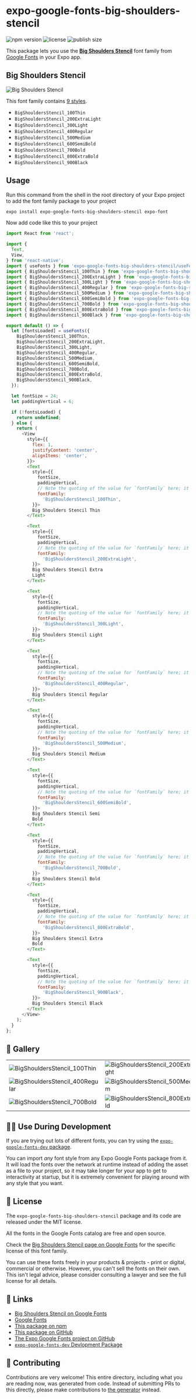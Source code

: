 # expo-google-fonts-big-shoulders-stencil

![npm version](https://flat.badgen.net/npm/v/expo-google-fonts-big-shoulders-stencil)
![license](https://flat.badgen.net/github/license/expo/google-fonts)
![publish size](https://flat.badgen.net/packagephobia/install/expo-google-fonts-big-shoulders-stencil)

This package lets you use the [**Big Shoulders Stencil**](https://fonts.google.com/specimen/Big+Shoulders+Stencil) font family from [Google Fonts](https://fonts.google.com/) in your Expo app.

## Big Shoulders Stencil

![Big Shoulders Stencil](./font-family.png)

This font family contains [9 styles](#-gallery).

- `BigShouldersStencil_100Thin`
- `BigShouldersStencil_200ExtraLight`
- `BigShouldersStencil_300Light`
- `BigShouldersStencil_400Regular`
- `BigShouldersStencil_500Medium`
- `BigShouldersStencil_600SemiBold`
- `BigShouldersStencil_700Bold`
- `BigShouldersStencil_800ExtraBold`
- `BigShouldersStencil_900Black`

## Usage

Run this command from the shell in the root directory of your Expo project to add the font family package to your project
```sh
expo install expo-google-fonts-big-shoulders-stencil expo-font
```

Now add code like this to your project
```js
import React from 'react';

import {
  Text,
  View,
} from 'react-native';
import { useFonts } from 'expo-google-fonts-big-shoulders-stencil/useFonts';
import { BigShouldersStencil_100Thin } from 'expo-google-fonts-big-shoulders-stencil/100Thin';
import { BigShouldersStencil_200ExtraLight } from 'expo-google-fonts-big-shoulders-stencil/200ExtraLight';
import { BigShouldersStencil_300Light } from 'expo-google-fonts-big-shoulders-stencil/300Light';
import { BigShouldersStencil_400Regular } from 'expo-google-fonts-big-shoulders-stencil/400Regular';
import { BigShouldersStencil_500Medium } from 'expo-google-fonts-big-shoulders-stencil/500Medium';
import { BigShouldersStencil_600SemiBold } from 'expo-google-fonts-big-shoulders-stencil/600SemiBold';
import { BigShouldersStencil_700Bold } from 'expo-google-fonts-big-shoulders-stencil/700Bold';
import { BigShouldersStencil_800ExtraBold } from 'expo-google-fonts-big-shoulders-stencil/800ExtraBold';
import { BigShouldersStencil_900Black } from 'expo-google-fonts-big-shoulders-stencil/900Black';

export default () => {
  let [fontsLoaded] = useFonts({
    BigShouldersStencil_100Thin,
    BigShouldersStencil_200ExtraLight,
    BigShouldersStencil_300Light,
    BigShouldersStencil_400Regular,
    BigShouldersStencil_500Medium,
    BigShouldersStencil_600SemiBold,
    BigShouldersStencil_700Bold,
    BigShouldersStencil_800ExtraBold,
    BigShouldersStencil_900Black,
  });

  let fontSize = 24;
  let paddingVertical = 6;

  if (!fontsLoaded) {
    return undefined;
  } else {
    return (
      <View
        style={{
          flex: 1,
          justifyContent: 'center',
          alignItems: 'center',
        }}>
        <Text
          style={{
            fontSize,
            paddingVertical,
            // Note the quoting of the value for `fontFamily` here; it expects a string!
            fontFamily:
              'BigShouldersStencil_100Thin',
          }}>
          Big Shoulders Stencil Thin
        </Text>

        <Text
          style={{
            fontSize,
            paddingVertical,
            // Note the quoting of the value for `fontFamily` here; it expects a string!
            fontFamily:
              'BigShouldersStencil_200ExtraLight',
          }}>
          Big Shoulders Stencil Extra
          Light
        </Text>

        <Text
          style={{
            fontSize,
            paddingVertical,
            // Note the quoting of the value for `fontFamily` here; it expects a string!
            fontFamily:
              'BigShouldersStencil_300Light',
          }}>
          Big Shoulders Stencil Light
        </Text>

        <Text
          style={{
            fontSize,
            paddingVertical,
            // Note the quoting of the value for `fontFamily` here; it expects a string!
            fontFamily:
              'BigShouldersStencil_400Regular',
          }}>
          Big Shoulders Stencil Regular
        </Text>

        <Text
          style={{
            fontSize,
            paddingVertical,
            // Note the quoting of the value for `fontFamily` here; it expects a string!
            fontFamily:
              'BigShouldersStencil_500Medium',
          }}>
          Big Shoulders Stencil Medium
        </Text>

        <Text
          style={{
            fontSize,
            paddingVertical,
            // Note the quoting of the value for `fontFamily` here; it expects a string!
            fontFamily:
              'BigShouldersStencil_600SemiBold',
          }}>
          Big Shoulders Stencil Semi
          Bold
        </Text>

        <Text
          style={{
            fontSize,
            paddingVertical,
            // Note the quoting of the value for `fontFamily` here; it expects a string!
            fontFamily:
              'BigShouldersStencil_700Bold',
          }}>
          Big Shoulders Stencil Bold
        </Text>

        <Text
          style={{
            fontSize,
            paddingVertical,
            // Note the quoting of the value for `fontFamily` here; it expects a string!
            fontFamily:
              'BigShouldersStencil_800ExtraBold',
          }}>
          Big Shoulders Stencil Extra
          Bold
        </Text>

        <Text
          style={{
            fontSize,
            paddingVertical,
            // Note the quoting of the value for `fontFamily` here; it expects a string!
            fontFamily:
              'BigShouldersStencil_900Black',
          }}>
          Big Shoulders Stencil Black
        </Text>
      </View>
    );
  }
};

```

## 🔡 Gallery


||||
|-|-|-|
|![BigShouldersStencil_100Thin](.//100Thin/BigShouldersStencil_100Thin.ttf.png)|![BigShouldersStencil_200ExtraLight](.//200ExtraLight/BigShouldersStencil_200ExtraLight.ttf.png)|![BigShouldersStencil_300Light](.//300Light/BigShouldersStencil_300Light.ttf.png)||
|![BigShouldersStencil_400Regular](.//400Regular/BigShouldersStencil_400Regular.ttf.png)|![BigShouldersStencil_500Medium](.//500Medium/BigShouldersStencil_500Medium.ttf.png)|![BigShouldersStencil_600SemiBold](.//600SemiBold/BigShouldersStencil_600SemiBold.ttf.png)||
|![BigShouldersStencil_700Bold](.//700Bold/BigShouldersStencil_700Bold.ttf.png)|![BigShouldersStencil_800ExtraBold](.//800ExtraBold/BigShouldersStencil_800ExtraBold.ttf.png)|![BigShouldersStencil_900Black](.//900Black/BigShouldersStencil_900Black.ttf.png)||


## 👩‍💻 Use During Development

If you are trying out lots of different fonts, you can try using the [`expo-google-fonts-dev` package](https://github.com/freeboub/google-fonts/tree/master/font-packages/dev#readme).

You can import *any* font style from any Expo Google Fonts package from it. It will load the fonts
over the network at runtime instead of adding the asset as a file to your project, so it may take longer
for your app to get to interactivity at startup, but it is extremely convenient
for playing around with any style that you want.

## 📖 License

The `expo-google-fonts-big-shoulders-stencil` package and its code are released under the MIT license.

All the fonts in the Google Fonts catalog are free and open source.

Check the [Big Shoulders Stencil page on Google Fonts](https://fonts.google.com/specimen/Big+Shoulders+Stencil) for the specific license of this font family.

You can use these fonts freely in your products & projects - print or digital, commercial or otherwise. However, you can't sell the fonts on their own. This isn't legal advice, please consider consulting a lawyer and see the full license for all details.

## 🔗 Links

- [Big Shoulders Stencil on Google Fonts](https://fonts.google.com/specimen/Big+Shoulders+Stencil)
- [Google Fonts](https://fonts.google.com/)
- [This package on npm](https://www.npmjs.com/package/expo-google-fonts-big-shoulders-stencil)
- [This package on GitHub](https://github.com/freeboub/google-fonts/tree/master/font-packages/big-shoulders-stencil)
- [The Expo Google Fonts project on GitHub](https://github.com/freeboub/google-fonts)
- [`expo-google-fonts-dev` Devlopment Package](https://github.com/freeboub/google-fonts/tree/master/font-packages/dev)

## 🤝 Contributing

Contributions are very welcome! This entire directory, including what you are reading now, was generated from code. Instead of submitting PRs to this directly, please make contributions to [the generator](https://github.com/freeboub/google-fonts/tree/master/packages/generator) instead.
